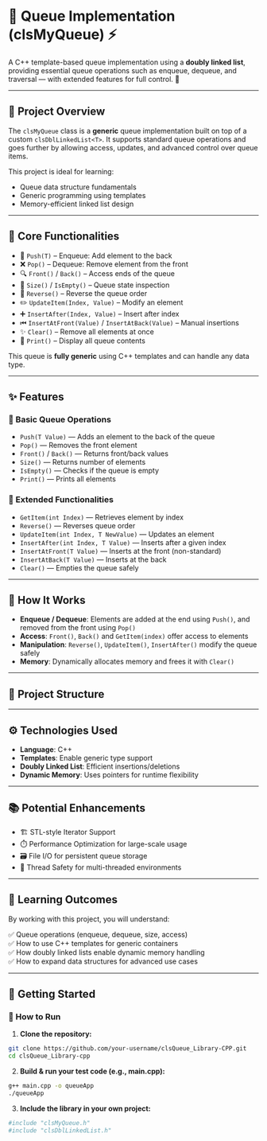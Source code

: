 # 📌 Queue Implementation (clsMyQueue) ⚡

A C++ template-based queue implementation using a **doubly linked list**, providing essential queue operations such as enqueue, dequeue, and traversal — with extended features for full control. 🚀

---

## 🌟 Project Overview

The `clsMyQueue` class is a **generic** queue implementation built on top of a custom `clsDblLinkedList<T>`. It supports standard queue operations and goes further by allowing access, updates, and advanced control over queue items.

This project is ideal for learning:
- Queue data structure fundamentals
- Generic programming using templates
- Memory-efficient linked list design

---

## 🔹 Core Functionalities

- 🔄 `Push(T)` – Enqueue: Add element to the back
- ❌ `Pop()` – Dequeue: Remove element from the front
- 🔍 `Front()` / `Back()` – Access ends of the queue
- 📏 `Size()` / `IsEmpty()` – Queue state inspection
- 🔁 `Reverse()` – Reverse the queue order
- ✏️ `UpdateItem(Index, Value)` – Modify an element
- ➕ `InsertAfter(Index, Value)` – Insert after index
- ⏮ `InsertAtFront(Value)` / `InsertAtBack(Value)` – Manual insertions
- ✨ `Clear()` – Remove all elements at once
- 📃 `Print()` – Display all queue contents

This queue is **fully generic** using C++ templates and can handle any data type.

---

## ✨ Features

### 🔹 Basic Queue Operations
- `Push(T Value)` — Adds an element to the back of the queue
- `Pop()` — Removes the front element
- `Front()` / `Back()` — Returns front/back values
- `Size()` — Returns number of elements
- `IsEmpty()` — Checks if the queue is empty
- `Print()` — Prints all elements

### 🔹 Extended Functionalities
- `GetItem(int Index)` — Retrieves element by index
- `Reverse()` — Reverses queue order
- `UpdateItem(int Index, T NewValue)` — Updates an element
- `InsertAfter(int Index, T Value)` — Inserts after a given index
- `InsertAtFront(T Value)` — Inserts at the front (non-standard)
- `InsertAtBack(T Value)` — Inserts at the back
- `Clear()` — Empties the queue safely

---

## 🚀 How It Works

- **Enqueue / Dequeue**: Elements are added at the end using `Push()`, and removed from the front using `Pop()`
- **Access**: `Front()`, `Back()` and `GetItem(index)` offer access to elements
- **Manipulation**: `Reverse()`, `UpdateItem()`, `InsertAfter()` modify the queue safely
- **Memory**: Dynamically allocates memory and frees it with `Clear()`

---

## 📁 Project Structure

---

## ⚙️ Technologies Used

- **Language**: C++
- **Templates**: Enable generic type support
- **Doubly Linked List**: Efficient insertions/deletions
- **Dynamic Memory**: Uses pointers for runtime flexibility

---

## 📚 Potential Enhancements

- 🏗️ STL-style Iterator Support
- ⏱️ Performance Optimization for large-scale usage
- 🗃️ File I/O for persistent queue storage
- 🧵 Thread Safety for multi-threaded environments

---

## 🎯 Learning Outcomes

By working with this project, you will understand:

✅ Queue operations (enqueue, dequeue, size, access)  
✅ How to use C++ templates for generic containers  
✅ How doubly linked lists enable dynamic memory handling  
✅ How to expand data structures for advanced use cases  

---

## 🚀 Getting Started

### 🔧 How to Run

1. **Clone the repository:**
```bash
git clone https://github.com/your-username/clsQueue_Library-CPP.git
cd clsQueue_Library-cpp
```
2. **Build & run your test code (e.g., main.cpp):**
```bash
g++ main.cpp -o queueApp
./queueApp
```
3. **Include the library in your own project:**
```bash
#include "clsMyQueue.h"
#include "clsDblLinkedList.h"
```
